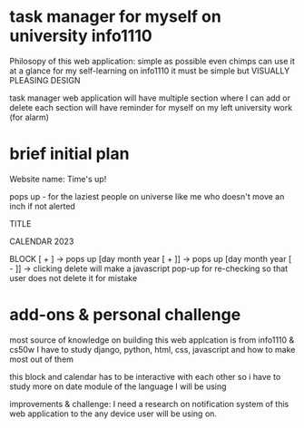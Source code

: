 # task manager for myself on university info1110

Philosopy of this web application:
simple as possible even chimps can use it at a glance
for my self-learning on info1110
it must be simple but VISUALLY PLEASING DESIGN

task manager web application will have multiple section where I can add or delete
each section will have reminder for myself on my left university work (for alarm)

# brief initial plan
Website name: Time's up!

pops up - for the laziest people on universe like me who doesn't move an inch if not alerted

TITLE

CALENDAR 2023

BLOCK [ + ] -> pops up [day month year [ + ]] -> pops up [day month year [ - ]] -> clicking delete will make a javascript pop-up for re-checking so that user does not delete it for mistake

# add-ons & personal challenge
most source of knowledge on building this web applcation is from info1110 & cs50w
I have to study django, python, html, css, javascript and how to make most out of them

this block and calendar has to be interactive with each other so i have to study more
on date module of the language I will be using

improvements & challenge: I need a research on notification system of this web application to the any device user will be using on.